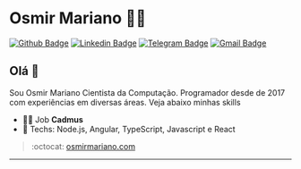 # Osmir Mariano :man_technologist:

[![Github Badge](https://img.shields.io/badge/-Github-000?style=flat-square&logo=Github&logoColor=white&link=https://github.com/osmirmariano)](https://github.com/osmirmariano)
[![Linkedin Badge](https://img.shields.io/badge/-LinkedIn-blue?style=flat-square&logo=Linkedin&logoColor=white&link=https://www.linkedin.com/in/osmir-mariano-a03a3170/)](https://www.linkedin.com/in/osmir-mariano-a03a3170/)
[![Telegram Badge](https://img.shields.io/badge/-Telegram-1ca0f1?style=flat-square&labelColor=1ca0f1&logo=telegram&logoColor=white&link=https://t.me/osmirmariano)](https://t.me/osmirmariano)
[![Gmail Badge](https://img.shields.io/badge/-Gmail-c14438?style=flat-square&logo=Gmail&logoColor=white&link=mailto:osmirmarianocc@gmail.com)](mailto:osmirmarianocc@gmail.com)

## Olá 👋

Sou Osmir Mariano Cientista da Computação. Programador desde de 2017 com experiências em diversas áreas. Veja abaixo minhas skills

- :office_worker: Job **Cadmus**
- :blue_heart: Techs: Node.js, Angular, TypeScript, Javascript e React

> :octocat: [osmirmariano.com](https://osmirmariano.com)

---
